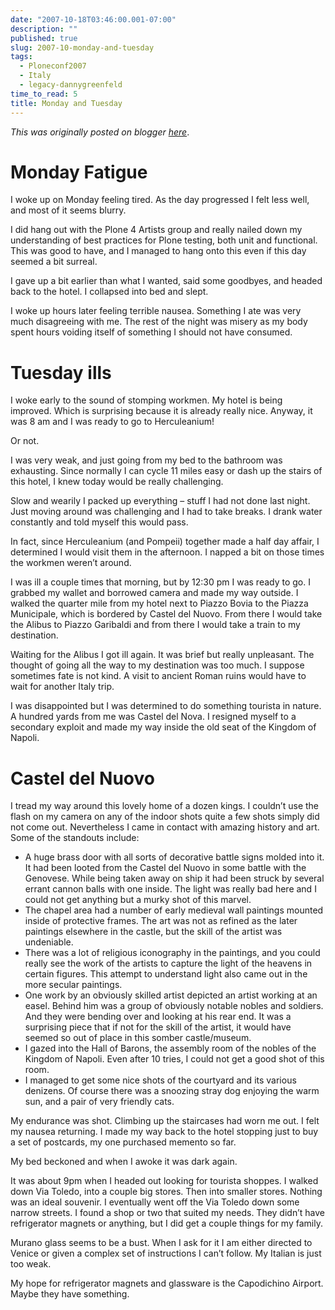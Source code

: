 ```yaml
---
date: "2007-10-18T03:46:00.001-07:00"
description: ""
published: true
slug: 2007-10-monday-and-tuesday
tags:
  - Ploneconf2007
  - Italy
  - legacy-dannygreenfeld
time_to_read: 5
title: Monday and Tuesday
---
```


_This was originally posted on blogger [here](https://dannygreenfeld.blogspot.com/2007/10/monday-and-tuesday.html)_.

# Monday Fatigue

I woke up on Monday feeling tired. As the day progressed I felt less well, and most of it seems blurry.

I did hang out with the Plone 4 Artists group and really nailed down my understanding of best practices for Plone testing, both unit and functional. This was good to have, and I managed to hang onto this even if this day seemed a bit surreal.

I gave up a bit earlier than what I wanted, said some goodbyes, and headed back to the hotel. I collapsed into bed and slept.

I woke up hours later feeling terrible nausea. Something I ate was very much disagreeing with me. The rest of the night was misery as my body spent hours voiding itself of something I should not have consumed.

# Tuesday ills

I woke early to the sound of stomping workmen. My hotel is being improved. Which is surprising because it is already really nice. Anyway, it was 8 am and I was ready to go to Herculeanium!

Or not.

I was very weak, and just going from my bed to the bathroom was exhausting. Since normally I can cycle 11 miles easy or dash up the stairs of this hotel, I knew today would be really challenging.

Slow and wearily I packed up everything – stuff I had not done last night. Just moving around was challenging and I had to take breaks. I drank water constantly and told myself this would pass.

In fact, since Herculeanium (and Pompeii) together made a half day affair, I determined I would visit them in the afternoon. I napped a bit on those times the workmen weren’t around.

I was ill a couple times that morning, but by 12:30 pm I was ready to go. I grabbed my wallet and borrowed camera and made my way outside. I walked the quarter mile from my hotel next to Piazzo Bovia to the Piazza Municipale, which is bordered by Castel del Nuovo. From there I would take the Alibus to Piazzo Garibaldi and from there I would take a train to my destination.

Waiting for the Alibus I got ill again. It was brief but really unpleasant. The thought of going all the way to my destination was too much. I suppose sometimes fate is not kind. A visit to ancient Roman ruins would have to wait for another Italy trip.

I was disappointed but I was determined to do something tourista in nature. A hundred yards from me was Castel del Nova. I resigned myself to a secondary exploit and made my way inside the old seat of the Kingdom of Napoli.

# Castel del Nuovo

I tread my way around this lovely home of a dozen kings. I couldn’t use the flash on my camera on any of the indoor shots quite a few shots simply did not come out. Nevertheless I came in contact with amazing history and art. Some of the standouts include:

- A huge brass door with all sorts of decorative battle signs molded into it. It had been looted from the Castel del Nuovo in some battle with the Genovese. While being taken away on ship it had been struck by several errant cannon balls with one inside. The light was really bad here and I could not get anything but a murky shot of this marvel.
- The chapel area had a number of early medieval wall paintings mounted inside of protective frames. The art was not as refined as the later paintings elsewhere in the castle, but the skill of the artist was undeniable.
- There was a lot of religious iconography in the paintings, and you could really see the work of the artists to capture the light of the heavens in certain figures. This attempt to understand light also came out in the more secular paintings.
- One work by an obviously skilled artist depicted an artist working at an easel. Behind him was a group of obviously notable nobles and soldiers. And they were bending over and looking at his rear end. It was a surprising piece that if not for the skill of the artist, it would have seemed so out of place in this somber castle/museum.
- I gazed into the Hall of Barons, the assembly room of the nobles of the Kingdom of Napoli. Even after 10 tries, I could not get a good shot of this room.
- I managed to get some nice shots of the courtyard and its various denizens. Of course there was a snoozing stray dog enjoying the warm sun, and a pair of very friendly cats.

My endurance was shot. Climbing up the staircases had worn me out. I felt my nausea returning. I made my way back to the hotel stopping just to buy a set of postcards, my one purchased memento so far.

My bed beckoned and when I awoke it was dark again.

It was about 9pm when I headed out looking for tourista shoppes. I walked down Via Toledo, into a couple big stores. Then into smaller stores. Nothing was an ideal souvenir. I eventually went off the Via Toledo down some narrow streets. I found a shop or two that suited my needs. They didn’t have refrigerator magnets or anything, but I did get a couple things for my family.

Murano glass seems to be a bust. When I ask for it I am either directed to Venice or given a complex set of instructions I can’t follow. My Italian is just too weak.

My hope for refrigerator magnets and glassware is the Capodichino Airport. Maybe they have something.
